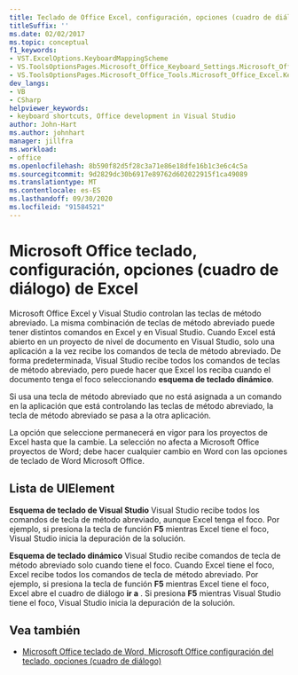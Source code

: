 ```yaml
---
title: Teclado de Office Excel, configuración, opciones (cuadro de diálogo)
titleSuffix: ''
ms.date: 02/02/2017
ms.topic: conceptual
f1_keywords:
- VST.ExcelOptions.KeyboardMappingScheme
- VS.ToolsOptionsPages.Microsoft_Office_Keyboard_Settings.Microsoft_Office_Excel_Keyboard
- VS.ToolsOptionsPages.Microsoft_Office_Tools.Microsoft_Office_Excel.Keyboard
dev_langs:
- VB
- CSharp
helpviewer_keywords:
- keyboard shortcuts, Office development in Visual Studio
author: John-Hart
ms.author: johnhart
manager: jillfra
ms.workload:
- office
ms.openlocfilehash: 8b590f82d5f28c3a71e86e18dfe16b1c3e6c4c5a
ms.sourcegitcommit: 9d2829dc30b6917e89762d602022915f1ca49089
ms.translationtype: MT
ms.contentlocale: es-ES
ms.lasthandoff: 09/30/2020
ms.locfileid: "91584521"
---
```

# <a name="microsoft-office-excel-keyboard-settings-options-dialog-box"></a>Microsoft Office teclado, configuración, opciones (cuadro de diálogo) de Excel
  Microsoft Office Excel y Visual Studio controlan las teclas de método abreviado. La misma combinación de teclas de método abreviado puede tener distintos comandos en Excel y en Visual Studio. Cuando Excel está abierto en un proyecto de nivel de documento en Visual Studio, solo una aplicación a la vez recibe los comandos de tecla de método abreviado. De forma predeterminada, Visual Studio recibe todos los comandos de teclas de método abreviado, pero puede hacer que Excel los reciba cuando el documento tenga el foco seleccionando **esquema de teclado dinámico**.

 Si usa una tecla de método abreviado que no está asignada a un comando en la aplicación que está controlando las teclas de método abreviado, la tecla de método abreviado se pasa a la otra aplicación.

 La opción que seleccione permanecerá en vigor para los proyectos de Excel hasta que la cambie. La selección no afecta a Microsoft Office proyectos de Word; debe hacer cualquier cambio en Word con las opciones de teclado de Word Microsoft Office.

## <a name="uielement-list"></a>Lista de UIElement
 **Esquema de teclado de Visual Studio** Visual Studio recibe todos los comandos de tecla de método abreviado, aunque Excel tenga el foco. Por ejemplo, si presiona la tecla de función **F5** mientras Excel tiene el foco, Visual Studio inicia la depuración de la solución.

 **Esquema de teclado dinámico** Visual Studio recibe comandos de tecla de método abreviado solo cuando tiene el foco. Cuando Excel tiene el foco, Excel recibe todos los comandos de tecla de método abreviado. Por ejemplo, si presiona la tecla de función **F5** mientras Excel tiene el foco, Excel abre el cuadro de diálogo **ir a** . Si presiona **F5** mientras Visual Studio tiene el foco, Visual Studio inicia la depuración de la solución.

## <a name="see-also"></a>Vea también
- [Microsoft Office teclado de Word, Microsoft Office configuración del teclado, opciones (cuadro de diálogo)](../vsto/microsoft-office-word-keyboard-microsoft-office-keyboard-settings-options-dialog-box.md)
